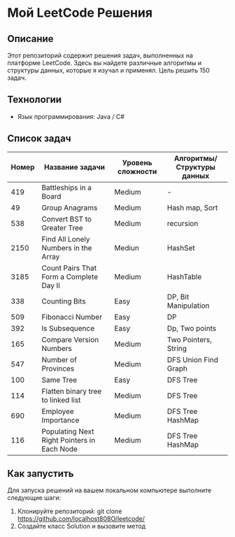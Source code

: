 # Мой LeetCode Решения

## Описание
Этот репозиторий содержит решения задач, выполненных на платформе LeetCode. Здесь вы найдете различные алгоритмы и структуры данных, которые я изучал и применял. Цель решить 150 задач.

## Технологии
- Язык программирования: Java / C#

## Список задач

| Номер | Название задачи                              | Уровень сложности | Алгоритмы/Структуры данных    |
|-------|----------------------------------------------|-------------------|-----------|
| 419    |  Battleships in a Board                     | Medium             | -  |
| 49    | Group Anagrams                         | Medium            | Hash map, Sort   |
| 538     | Convert BST to Greater Tree | Medium            | recursion  |
| 2150     | Find All Lonely Numbers in the Array              | Mediun              | HashSet |
| 3185     |  Count Pairs That Form a Complete Day II            | Medium            | HashTable  |
| 338   | Counting Bits                                          | Easy              | DP, Bit Manipulation       |
| 509   |  Fibonacci Number                                          | Easy               |   DP     |
| 392  |          Is Subsequence                             | Easy           | Dp, Two points      |
| 165   | Compare Version Numbers                                          | Medium               | Two Pointers, String       |
| 547   | Number of Provinces                                          | Medium               | DFS Union Find Graph      |
| 100   | Same Tree                                          | Easy               | DFS Tree      |
| 114   | Flatten binary tree to linked list                                         | Medium               | DFS Tree      |
| 690   | Employee Importance                                         | Medium               | DFS Tree  HashMap  |
| 116   |  Populating Next Right Pointers in Each Node | Medium               | DFS Tree  HashMap  |



## Как запустить
Для запуска решений на вашем локальном компьютере выполните следующие шаги:

1. Клонируйте репозиторий: 
   git clone https://github.com/localhost808O/leetcode/
2. Создайте класс Solution и вызовите метод
